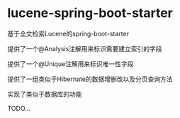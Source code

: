 # lucene-spring-boot-starter
基于全文检索Lucene的spring-boot-starter

提供了一个@Analysis注解用来标识需要建立索引的字段

提供了一个@Unique注解用来标识唯一性字段

提供了一组类似于Hibernate的数据增删改以及分页查询方法

实现了类似于数据库的功能

TODO...


